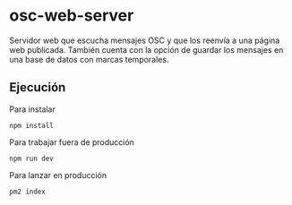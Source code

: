 # osc-web-server

Servidor web que escucha mensajes OSC y que los reenvía a una página web publicada. También cuenta con la opción de guardar los mensajes en una base de datos con marcas temporales. 

## Ejecución 

Para instalar

`npm install`

Para trabajar fuera de producción

`npm run dev`

Para lanzar en producción

`pm2 index`